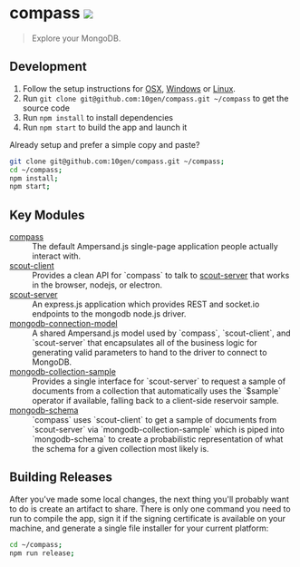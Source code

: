 # compass [![][travis_img]][travis_url]

> Explore your MongoDB.

## Development

1. Follow the setup instructions for [OSX][setup-osx], [Windows][setup-windows] or [Linux][setup-linux].
2. Run `git clone git@github.com:10gen/compass.git ~/compass` to get the source code
3. Run `npm install` to install dependencies
4. Run `npm start` to build the app and launch it

Already setup and prefer a simple copy and paste?

```bash
git clone git@github.com:10gen/compass.git ~/compass;
cd ~/compass;
npm install;
npm start;
```

## Key Modules

<dl>
  <dt><a href="https://github.com/10gen/compass">compass</a></dt>
  <dd>
    The default Ampersand.js single-page application people actually interact with.
  </dd>
  <dt><a href="https://github.com/10gen/scout-client">scout-client</a></dt>
  <dd>
    Provides a clean API for `compass` to talk to <a href="https://github.com/mongodb-js/scout-server">scout-server</a>
    that works in the browser, nodejs, or electron.
  </dd>
  <dt><a href="https://github.com/10gen/scout-server">scout-server</a></dt>
  <dd>
    An express.js application which provides REST and socket.io endpoints
    to the mongodb node.js driver.
  </dd>
  <dt><a href="https://github.com/mongodb-js/mongodb-connection-model">mongodb-connection-model</a></dt>
  <dd>
    A shared Ampersand.js model used by `compass`, `scout-client`, and `scout-server` that encapsulates
    all of the business logic for generating valid parameters to hand to the driver to connect to MongoDB.
  </dd>
  <dt><a href="https://github.com/mongodb-js/mongodb-collection-sample">mongodb-collection-sample</a></dt>
  <dd>
    Provides a single interface for `scout-server` to request a sample of documents from a collection that automatically uses the `$sample` operator if available, falling back to a client-side reservoir sample.
  </dd>
  <dt><a href="https://github.com/mongodb-js/mongodb-schema">mongodb-schema</a></dt>
  <dd>
    `compass` uses `scout-client` to get a sample of documents from `scout-server` via `mongodb-collection-sample` which is piped into `mongodb-schema` to create a probabilistic representation of what the schema for a given collection most likely is. 
  </dd>
</dl>


## Building Releases

After you've made some local changes, the next thing you'll probably want to do
is create an artifact to share. There is only one command you need to run to compile the app,
sign it if the signing certificate is available on your machine, and generate a single file
installer for your current platform:

```bash
cd ~/compass;
npm run release;
```

[setup-osx]: https://github.com/mongodb-js/mongodb-js/blob/master/docs/setup.md#osx-setup
[setup-windows]: https://github.com/mongodb-js/mongodb-js/blob/master/docs/setup.md#windows-setup
[setup-linux]: https://github.com/mongodb-js/mongodb-js/blob/master/docs/setup.md#linux-setup
[travis_img]: https://magnum.travis-ci.com/10gen/compass.svg?token=q2zsnxCbboarF6KYRYxM&branch=master
[travis_url]: https://magnum.travis-ci.com/10gen/compass
